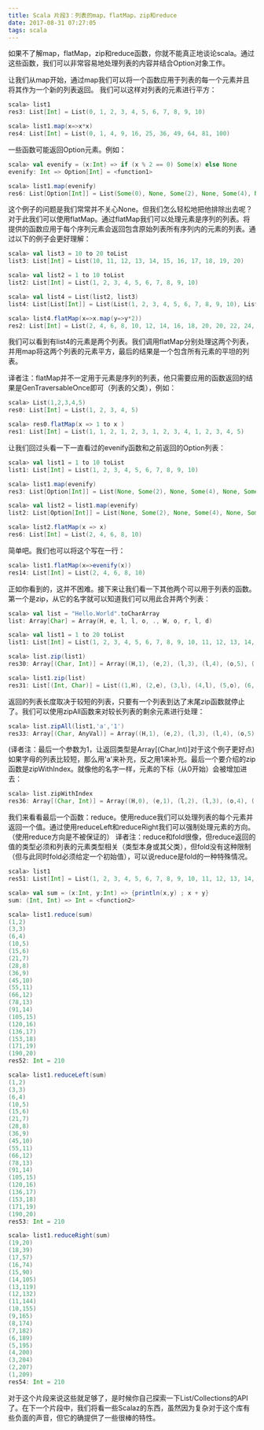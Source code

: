 ```yaml
---
title: Scala 片段3：列表的map，flatMap，zip和reduce
date: 2017-08-31 07:27:05
tags: scala
---
```


如果不了解map，flatMap，zip和reduce函数，你就不能真正地谈论scala。通过这些函数，我们可以非常容易地处理列表的内容并结合Option对象工作。
<!--more -->
让我们从map开始，通过map我们可以将一个函数应用于列表的每一个元素并且将其作为一个新的列表返回。
我们可以这样对列表的元素进行平方：
```scala
scala> list1
res3: List[Int] = List(0, 1, 2, 3, 4, 5, 6, 7, 8, 9, 10)

scala> list1.map(x=>x*x)
res4: List[Int] = List(0, 1, 4, 9, 16, 25, 36, 49, 64, 81, 100)
```
一些函数可能返回Option元素。例如：
```scala
scala> val evenify = (x:Int) => if (x % 2 == 0) Some(x) else None
evenify: Int => Option[Int] = <function1>

scala> list1.map(evenify)
res6: List[Option[Int]] = List(Some(0), None, Some(2), None, Some(4), None, Some(6), None, Some(8), None, Some(10))
```
这个例子的问题是我们常常并不关心None。但我们怎么轻松地把他排除出去呢？对于此我们可以使用flatMap。通过flatMap我们可以处理元素是序列的列表。将提供的函数应用于每个序列元素会返回包含原始列表所有序列内的元素的列表。通过以下的例子会更好理解：
```scala
scala> val list3 = 10 to 20 toList
list3: List[Int] = List(10, 11, 12, 13, 14, 15, 16, 17, 18, 19, 20)

scala> val list2 = 1 to 10 toList
list2: List[Int] = List(1, 2, 3, 4, 5, 6, 7, 8, 9, 10)

scala> val list4 = List(list2, list3)
list4: List[List[Int]] = List(List(1, 2, 3, 4, 5, 6, 7, 8, 9, 10), List(10, 11, 12, 13, 14, 15, 16, 17, 18, 19, 20))

scala> list4.flatMap(x=>x.map(y=>y*2))
res2: List[Int] = List(2, 4, 6, 8, 10, 12, 14, 16, 18, 20, 20, 22, 24, 26, 28, 30, 32, 34, 36, 38, 40) 
```
我们可以看到有list4的元素是两个列表。我们调用flatMap分别处理这两个列表，并用map将这两个列表的元素平方，最后的结果是一个包含所有元素的平坦的列表。

译者注：flatMap并不一定用于元素是序列的列表，他只需要应用的函数返回的结果是GenTraversableOnce即可（列表的父类），例如：
```scala
scala> List(1,2,3,4,5)
res0: List[Int] = List(1, 2, 3, 4, 5)

scala> res0.flatMap(x => 1 to x )
res1: List[Int] = List(1, 1, 2, 1, 2, 3, 1, 2, 3, 4, 1, 2, 3, 4, 5)
```
让我们回过头看一下一直看过的evenify函数和之前返回的Option列表：
```scala
scala> val list1 = 1 to 10 toList
list1: List[Int] = List(1, 2, 3, 4, 5, 6, 7, 8, 9, 10)

scala> list1.map(evenify)
res3: List[Option[Int]] = List(None, Some(2), None, Some(4), None, Some(6), None, Some(8), None, Some(10))

scala> val list2 = list1.map(evenify)
list2: List[Option[Int]] = List(None, Some(2), None, Some(4), None, Some(6), None, Some(8), None, Some(10))

scala> list2.flatMap(x => x)
res6: List[Int] = List(2, 4, 6, 8, 10)  
```
简单吧。我们也可以将这个写在一行：
```scala
scala> list1.flatMap(x=>evenify(x))
res14: List[Int] = List(2, 4, 6, 8, 10)
```
正如你看到的，这并不困难。接下来让我们看一下其他两个可以用于列表的函数。第一个是zip，从它的名字就可以知道我们可以用此合并两个列表：
```scala
scala> val list = "Hello.World".toCharArray
list: Array[Char] = Array(H, e, l, l, o, ., W, o, r, l, d)

scala> val list1 = 1 to 20 toList
list1: List[Int] = List(1, 2, 3, 4, 5, 6, 7, 8, 9, 10, 11, 12, 13, 14, 15, 16, 17, 18, 19, 20)

scala> list.zip(list1)
res30: Array[(Char, Int)] = Array((H,1), (e,2), (l,3), (l,4), (o,5), (.,6), (W,7), (o,8), (r,9), (l,10), (d,11))

scala> list1.zip(list)
res31: List[(Int, Char)] = List((1,H), (2,e), (3,l), (4,l), (5,o), (6,.), (7,W), (8,o), (9,r), (10,l), (11,d))
```
返回的列表长度取决于较短的列表，只要有一个列表到达了末尾zip函数就停止了。我们可以使用zipAll函数来对较长列表的剩余元素进行处理：
```scala
scala> list.zipAll(list1,'a','1')
res33: Array[(Char, AnyVal)] = Array((H,1), (e,2), (l,3), (l,4), (o,5), (.,6), (W,7), (o,8), (r,9), (l,10), (d,11), (a,12), (a,13), (a,14), (a,15), (a,16), (a,17), (a,18), (a,19), (a,20))
```
(译者注：最后一个参数为1，让返回类型是Array[(Char,Int)]对于这个例子更好点)  
如果字母的列表比较短，那么用'a'来补充，反之用1来补充。最后一个要介绍的zip函数是zipWithIndex。就像他的名字一样，元素的下标（从0开始）会被增加进去：
```scala
scala> list.zipWithIndex
res36: Array[(Char, Int)] = Array((H,0), (e,1), (l,2), (l,3), (o,4), (.,5), (W,6), (o,7), (r,8), (l,9), (d,10))  
```
我们来看看最后一个函数：reduce。使用reduce我们可以处理列表的每个元素并返回一个值。通过使用reduceLeft和reduceRight我们可以强制处理元素的方向。（使用reduce方向是不被保证的）
译者注：reduce和fold很像，但reduce返回的值的类型必须和列表的元素类型相关（类型本身或其父类），但fold没有这种限制（但与此同时fold必须给定一个初始值），可以说reduce是fold的一种特殊情况。
```scala
scala> list1
res51: List[Int] = List(1, 2, 3, 4, 5, 6, 7, 8, 9, 10, 11, 12, 13, 14, 15, 16, 17, 18, 19, 20)

scala> val sum = (x:Int, y:Int) => {println(x,y) ; x + y}
sum: (Int, Int) => Int = <function2>

scala> list1.reduce(sum)
(1,2)
(3,3)
(6,4)
(10,5)
(15,6)
(21,7)
(28,8)
(36,9)
(45,10)
(55,11)
(66,12)
(78,13)
(91,14)
(105,15)
(120,16)
(136,17)
(153,18)
(171,19)
(190,20)
res52: Int = 210

scala> list1.reduceLeft(sum)
(1,2)
(3,3)
(6,4)
(10,5)
(15,6)
(21,7)
(28,8)
(36,9)
(45,10)
(55,11)
(66,12)
(78,13)
(91,14)
(105,15)
(120,16)
(136,17)
(153,18)
(171,19)
(190,20)
res53: Int = 210

scala> list1.reduceRight(sum)
(19,20)
(18,39)
(17,57)
(16,74)
(15,90)
(14,105)
(13,119)
(12,132)
(11,144)
(10,155)
(9,165)
(8,174)
(7,182)
(6,189)
(5,195)
(4,200)
(3,204)
(2,207)
(1,209)
res54: Int = 210
```
对于这个片段来说这些就足够了，是时候你自己探索一下List/Collections的API了。在下一个片段中，我们将看一些Scalaz的东西，虽然因为复杂对于这个库有些负面的声音，但它的确提供了一些很棒的特性。

